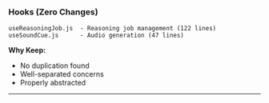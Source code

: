 ### Hooks (Zero Changes)

```
useReasoningJob.js  - Reasoning job management (122 lines)
useSoundCue.js      - Audio generation (47 lines)
```

**Why Keep:**

- No duplication found
- Well-separated concerns
- Properly abstracted

---

